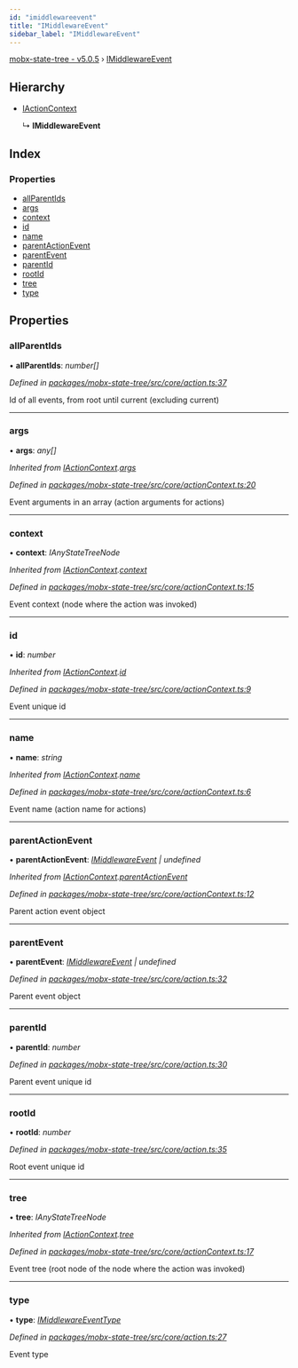 ```yaml
---
id: "imiddlewareevent"
title: "IMiddlewareEvent"
sidebar_label: "IMiddlewareEvent"
---
```


[mobx-state-tree - v5.0.5](../index.md) › [IMiddlewareEvent](imiddlewareevent.md)

## Hierarchy

* [IActionContext](iactioncontext.md)

  ↳ **IMiddlewareEvent**

## Index

### Properties

* [allParentIds](imiddlewareevent.md#allparentids)
* [args](imiddlewareevent.md#args)
* [context](imiddlewareevent.md#context)
* [id](imiddlewareevent.md#id)
* [name](imiddlewareevent.md#name)
* [parentActionEvent](imiddlewareevent.md#parentactionevent)
* [parentEvent](imiddlewareevent.md#parentevent)
* [parentId](imiddlewareevent.md#parentid)
* [rootId](imiddlewareevent.md#rootid)
* [tree](imiddlewareevent.md#tree)
* [type](imiddlewareevent.md#type)

## Properties

###  allParentIds

• **allParentIds**: *number[]*

*Defined in [packages/mobx-state-tree/src/core/action.ts:37](https://github.com/mobxjs/mobx-state-tree/blob/d57812c6/packages/mobx-state-tree/src/core/action.ts#L37)*

Id of all events, from root until current (excluding current)

___

###  args

• **args**: *any[]*

*Inherited from [IActionContext](iactioncontext.md).[args](iactioncontext.md#args)*

*Defined in [packages/mobx-state-tree/src/core/actionContext.ts:20](https://github.com/mobxjs/mobx-state-tree/blob/d57812c6/packages/mobx-state-tree/src/core/actionContext.ts#L20)*

Event arguments in an array (action arguments for actions)

___

###  context

• **context**: *IAnyStateTreeNode*

*Inherited from [IActionContext](iactioncontext.md).[context](iactioncontext.md#context)*

*Defined in [packages/mobx-state-tree/src/core/actionContext.ts:15](https://github.com/mobxjs/mobx-state-tree/blob/d57812c6/packages/mobx-state-tree/src/core/actionContext.ts#L15)*

Event context (node where the action was invoked)

___

###  id

• **id**: *number*

*Inherited from [IActionContext](iactioncontext.md).[id](iactioncontext.md#id)*

*Defined in [packages/mobx-state-tree/src/core/actionContext.ts:9](https://github.com/mobxjs/mobx-state-tree/blob/d57812c6/packages/mobx-state-tree/src/core/actionContext.ts#L9)*

Event unique id

___

###  name

• **name**: *string*

*Inherited from [IActionContext](iactioncontext.md).[name](iactioncontext.md#name)*

*Defined in [packages/mobx-state-tree/src/core/actionContext.ts:6](https://github.com/mobxjs/mobx-state-tree/blob/d57812c6/packages/mobx-state-tree/src/core/actionContext.ts#L6)*

Event name (action name for actions)

___

###  parentActionEvent

• **parentActionEvent**: *[IMiddlewareEvent](imiddlewareevent.md) | undefined*

*Inherited from [IActionContext](iactioncontext.md).[parentActionEvent](iactioncontext.md#parentactionevent)*

*Defined in [packages/mobx-state-tree/src/core/actionContext.ts:12](https://github.com/mobxjs/mobx-state-tree/blob/d57812c6/packages/mobx-state-tree/src/core/actionContext.ts#L12)*

Parent action event object

___

###  parentEvent

• **parentEvent**: *[IMiddlewareEvent](imiddlewareevent.md) | undefined*

*Defined in [packages/mobx-state-tree/src/core/action.ts:32](https://github.com/mobxjs/mobx-state-tree/blob/d57812c6/packages/mobx-state-tree/src/core/action.ts#L32)*

Parent event object

___

###  parentId

• **parentId**: *number*

*Defined in [packages/mobx-state-tree/src/core/action.ts:30](https://github.com/mobxjs/mobx-state-tree/blob/d57812c6/packages/mobx-state-tree/src/core/action.ts#L30)*

Parent event unique id

___

###  rootId

• **rootId**: *number*

*Defined in [packages/mobx-state-tree/src/core/action.ts:35](https://github.com/mobxjs/mobx-state-tree/blob/d57812c6/packages/mobx-state-tree/src/core/action.ts#L35)*

Root event unique id

___

###  tree

• **tree**: *IAnyStateTreeNode*

*Inherited from [IActionContext](iactioncontext.md).[tree](iactioncontext.md#tree)*

*Defined in [packages/mobx-state-tree/src/core/actionContext.ts:17](https://github.com/mobxjs/mobx-state-tree/blob/d57812c6/packages/mobx-state-tree/src/core/actionContext.ts#L17)*

Event tree (root node of the node where the action was invoked)

___

###  type

• **type**: *[IMiddlewareEventType](../index.md#imiddlewareeventtype)*

*Defined in [packages/mobx-state-tree/src/core/action.ts:27](https://github.com/mobxjs/mobx-state-tree/blob/d57812c6/packages/mobx-state-tree/src/core/action.ts#L27)*

Event type
